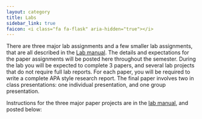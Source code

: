 ```yaml
---
layout: category
title: Labs
sidebar_link: true
faicon: <i class="fa fa-flask" aria-hidden="true"></i>
---
```


There are three major lab assignments and a few smaller lab assignments, that are all described in the [Lab manual](https://crumplab.github.io/ResearchMethodsLab/). The details and expectations for the paper assignments will be posted here throughout the semester. During the lab you will be expected to complete 3 papers, and several lab projects that do not require full lab reports. For each paper, you will be required to write a complete APA style research report. The final paper involves two in class presentations: one individual presentation, and one group presentation.

Instructions for the three major paper projects are in the [lab manual](https://crumplab.github.io/ResearchMethodsLab/), and posted below:
